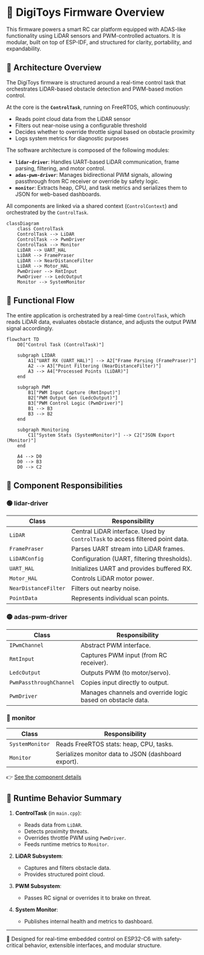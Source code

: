 # 🚗 DigiToys Firmware Overview

This firmware powers a smart RC car platform equipped with ADAS-like functionality using LiDAR sensors and PWM-controlled actuators. It is modular, built on top of ESP-IDF, and structured for clarity, portability, and expandability.

## 📐 Architecture Overview

The DigiToys firmware is structured around a real-time control task that orchestrates LiDAR-based obstacle detection and PWM-based motion control.

At the core is the **`ControlTask`**, running on FreeRTOS, which continuously:

- Reads point cloud data from the LiDAR sensor
- Filters out near-noise using a configurable threshold
- Decides whether to override throttle signal based on obstacle proximity
- Logs system metrics for diagnostic purposes

The software architecture is composed of the following modules:

- **`lidar-driver`**: Handles UART-based LiDAR communication, frame parsing, filtering, and motor control.
- **`adas-pwm-driver`**: Manages bidirectional PWM signals, allowing passthrough from RC receiver or override by safety logic.
- **`monitor`**: Extracts heap, CPU, and task metrics and serializes them to JSON for web-based dashboards.

All components are linked via a shared context (`ControlContext`) and orchestrated by the `ControlTask`.

```mermaid
classDiagram
    class ControlTask
    ControlTask --> LiDAR
    ControlTask --> PwmDriver
    ControlTask --> Monitor
    LiDAR --> UART_HAL
    LiDAR --> FramePraser
    LiDAR --> NearDistanceFilter
    LiDAR --> Motor_HAL
    PwmDriver --> RmtInput
    PwmDriver --> LedcOutput
    Monitor --> SystemMonitor
```
## 🧠 Functional Flow

The entire application is orchestrated by a real-time `ControlTask`, which reads LiDAR data, evaluates obstacle distance, and adjusts the output PWM signal accordingly.

```mermaid
flowchart TD
    D0["Control Task (ControlTask)"]

    subgraph LIDAR
        A1["UART RX (UART_HAL)"] --> A2["Frame Parsing (FramePraser)"]
        A2 --> A3["Point Filtering (NearDistanceFilter)"]
        A3 --> A4["Processed Points (LiDAR)"]
    end

    subgraph PWM
        B1["PWM Input Capture (RmtInput)"]
        B2["PWM Output Gen (LedcOutput)"]
        B3["PWM Control Logic (PwmDriver)"]
        B1 --> B3
        B3 --> B2
    end

    subgraph Monitoring
        C1["System Stats (SystemMonitor)"] --> C2["JSON Export (Monitor)"]
    end

    A4 --> D0
    D0 --> B3
    D0 --> C2
```
## 🧩 Component Responsibilities

### 🟢 lidar-driver

| Class              | Responsibility |
|--------------------|----------------|
| `LiDAR`            | Central LiDAR interface. Used by `ControlTask` to access filtered point data. |
| `FramePraser`      | Parses UART stream into LiDAR frames. |
| `LiDARConfig`      | Configuration (UART, filtering thresholds). |
| `UART_HAL`         | Initializes UART and provides buffered RX. |
| `Motor_HAL`        | Controls LiDAR motor power. |
| `NearDistanceFilter` | Filters out nearby noise. |
| `PointData`        | Represents individual scan points. |

### 🟡 adas-pwm-driver

| Class                 | Responsibility |
|-----------------------|----------------|
| `IPwmChannel`         | Abstract PWM interface. |
| `RmtInput`            | Captures PWM input (from RC receiver). |
| `LedcOutput`          | Outputs PWM (to motor/servo). |
| `PwmPassthroughChannel` | Copies input directly to output. |
| `PwmDriver`           | Manages channels and override logic based on obstacle data. |


### 🔵 monitor

| Class            | Responsibility |
|------------------|----------------|
| `SystemMonitor`  | Reads FreeRTOS stats: heap, CPU, tasks. |
| `Monitor`        | Serializes monitor data to JSON (dashboard export). |


👉 [See the component details](./../doc/component-details.md)


## 🚦 Runtime Behavior Summary

1. **ControlTask** (in `main.cpp`):
   - Reads data from `LiDAR`.
   - Detects proximity threats.
   - Overrides throttle PWM using `PwmDriver`.
   - Feeds runtime metrics to `Monitor`.

2. **LiDAR Subsystem**:
   - Captures and filters obstacle data.
   - Provides structured point cloud.

3. **PWM Subsystem**:
   - Passes RC signal or overrides it to brake on threat.

4. **System Monitor**:
   - Publishes internal health and metrics to dashboard.

---

🧠 Designed for real-time embedded control on ESP32-C6 with safety-critical behavior, extensible interfaces, and modular structure.

